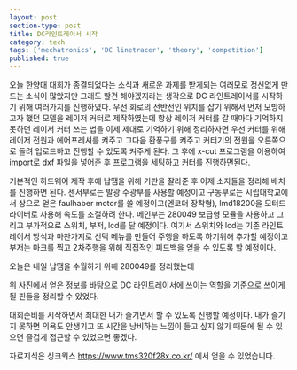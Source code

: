 ```yaml
---
layout: post
section-type: post
title: DC라인트레이서 시작
category: tech
tags: ['mechatronics', 'DC linetracer', 'theory', 'competition']
published: true
---
```

오늘 한양대 대회가 종결되었다는 소식과 새로운 과제를 받게되는 여러모로 정신없게 만드는 소식이 많았지만 그래도 할건 해야겠지라는 생각으로 DC 라인트레이서를 시작하기 위해 여러가지를 진행하였다.
우선 회로의 전반전인 위치를 잡기 위해서 먼저 모방하고자 했던 모델을 레이저 커터로 제작하였는데 항상 레이저 커터를 갈 때마다 기억하지 못하던 레이저 커터 쓰는 법을 이제 제대로 기억하기 위해 정리하자면 우선 커터를 위해 레이저 전원과 에어프레셔를 켜주고 그다음 환풍구를 켜주고 커터기의 전원을 오른쪽으로 돌려 업로드하고 진행할 수 있도록 켜주게 된다. 그 후에 x-cut 프로그램을 이용하여 import로 dxf 파일을 넣어준 후 프로그램을 세팅하고 커터를 진행하면된다.

기본적인 하드웨어 제작 후에 납땜을 위해 기판을 잘라준 후 이제 소자들을 정리해 배치를 진행하면 된다.
센서부로는 발광 수광부를 사용할 예정이고
구동부로는 시립대학교에서 상으로 얻은 faulhaber motor를 쓸 예정이고(엔코더 장착형), lmd18200을 모터드라이버로 사용해 속도를 조절하려 한다.
메인부는 280049 보급형 모듈을 사용하고 그리고 부가적으로 스위치, 부저, lcd를 달 예정이다.
여기서 스위치와 lcd는 기존 라인트레이서 방식과 마찬가지로 선택 메뉴를 만들어 주행을 하도록 하기위해 추가할 예정이고 부저는 마크를 찍고 2차주행을 위해 직접적인 피드백을 얻을 수 있도록 할 예정이다.

오늘은 내일 납땜을 수월하기 위해 280049를 정리했는데 
<img src="/img/mechatronics/280049_1.JPG" alt="">
<img src="/img/mechatronics/280049_2.JPG" alt="">
<img src="/img/mechatronics/280049_3.JPG" alt="">

위 사진에서 얻은 정보를 바탕으로 DC 라인트레이서에 쓰이는 역할을 기준으로 쓰이게 될 핀들을 정리할 수 있었다.
<img src="/img/mechatronics/280049_4.JPG" alt="">
<img src="/img/mechatronics/280049_5.JPG" alt="">

대회준비를 시작하면서 최대한 내가 즐기면서 할 수 있도록 진행할 예정이다. 내가 즐기지 못하면 의욕도 안생기고 또 시간을 낭비하는 느낌이 들고 싶지 않기 때문에 될 수 있으면 즐겁게 접근할 수 있었으면 좋겠다.

자료지식은 싱크웍스 https://www.tms320f28x.co.kr/ 에서 얻을 수 있었습니다.